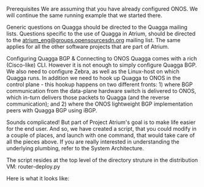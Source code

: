 Prerequisites
We are assuming that you have already configured ONOS. We will continue the same running example that we started there.

Generic questions on Quagga should be directed to the Quagga mailing lists. Questions specific to the use of Quagga in Atrium, should be directed to the atrium_eng@groups.opensourcesdn.org mailing list. The same applies for all the other software projects that are part of Atrium.

Configuring Quagga BGP & Connecting to ONOS
Quagga comes with a rich (Cisco-like) CLI. However it is not enough to simply configure Quagga BGP. We also need to configure Zebra, as well as the Linux-host on which Quagga runs. In addition we need to hook up Quagga to ONOS in the control plane - this hookup happens on two different fronts: 1) where BGP communication from the data-plane hardware switch is delivered to ONOS, which in-turn delivers those packets to Quagga (and the reverse communication); and 2) where the ONOS lightweight BGP implementation peers with Quagga BGP using iBGP.

Sounds complicated! But part of Project Atrium's goal is to make life easier for the end user. And so, we have created a script, that you could modify in a couple of places, and launch with one command, that would take care of all the pieces above. If you are really interested in understanding the underlying plumbing, refer to the System Architecture.

The script resides at the top level of the directory struture in the distribution VM: router-deploy.py

Here is what it looks like: